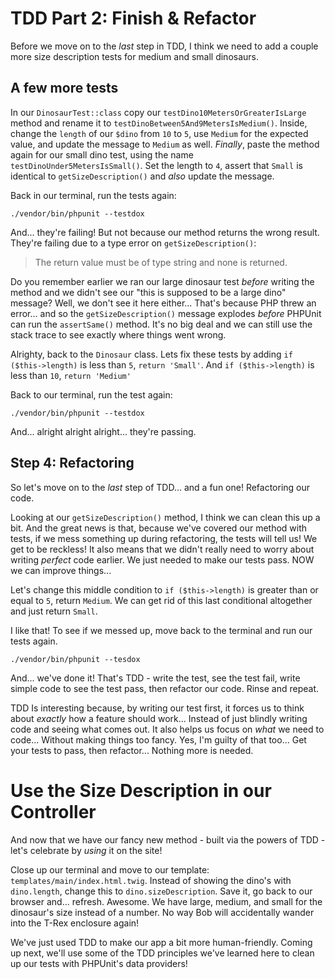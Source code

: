 # TDD Part 2: Finish & Refactor

Before we move on to the *last* step in TDD, I think we need to add a couple more
size description tests for medium and small dinosaurs. 

## A few more tests

In our `DinosaurTest::class` copy our
`testDino10MetersOrGreaterIsLarge` method and rename it to
`testDinoBetween5And9MetersIsMedium()`. Inside, change the
`length` of our `$dino` from `10` to `5`, use `Medium` for the expected value, and
update the message to `Medium` as well.
*Finally*, paste the method again for our small dino test,
using the name `testDinoUnder5MetersIsSmall()`. Set the
length to `4`, assert that `Small` is identical to `getSizeDescription()` and *also*
update the message.

Back in our terminal, run the tests again:

```terminal-silent
./vendor/bin/phpunit --testdox
```

And... they're failing! But not because our method returns the wrong result. They're
failing due to a type error on `getSizeDescription()`:

> The return value must be of type string and none is returned.

Do you remember earlier we ran our large dinosaur test *before* writing the
method and we didn't see our "this is supposed to be a large dino" message?
Well, we don't see it here either... That's because PHP threw an error... and
so the `getSizeDescription()` message explodes *before* PHPUnit can run the
`assertSame()` method. It's no big deal and we can still use the stack trace to
see exactly where things went wrong.

Alrighty, back to the `Dinosaur` class. Lets fix these tests by adding
`if ($this->length)` is less than `5`, `return 'Small'`. And
`if ($this->length)` is less than `10`, `return 'Medium'`

Back to our terminal, run the test again:

```terminal-silent
./vendor/bin/phpunit --testdox
```

And... alright alright alright... they're passing.

## Step 4: Refactoring

So let's move on to the *last* step of TDD... and a fun one! Refactoring our code.

Looking at our `getSizeDescription()` method, I think we can clean this up a bit.
And the great news is that, because we've covered our method with tests, if we
mess something up during refactoring, the tests will tell us! We get to be reckless!
It also means that we didn't really need to worry about writing *perfect* code earlier.
We just needed to make our tests pass. NOW we can improve things...

Let's change this middle condition to `if ($this->length)` is greater than or equal
to `5`, return `Medium`. We can get rid of this last conditional altogether and
just return `Small`.

I like that! To see if we messed up, move back to the terminal and run our
tests again.

```terminal-silent
./vendor/bin/phpunit --tesdox
```

And... we've done it! That's TDD - write the test, see the test fail,
write simple code to see the test pass, then refactor our code. Rinse and repeat.

TDD Is interesting because, by writing our test first, it forces us to think about
*exactly* how a feature should work... Instead of just blindly writing code and
seeing what comes out. It also helps us focus on *what* we need to code... Without
making things too fancy. Yes, I'm guilty of that too... Get your tests to pass,
then refactor... Nothing more is needed.

# Use the Size Description in our Controller

And now that we have our fancy new method - built via the powers of TDD - let's
celebrate by *using* it on the site!

Close up our terminal and move to our template: `templates/main/index.html.twig`.
Instead of showing the dino's with `dino.length`, change this to
`dino.sizeDescription`. Save it, go back to our browser and... refresh.
Awesome. We have large, medium, and small for the dinosaur's size instead of a number.
No way Bob will accidentally wander into the T-Rex enclosure again!

We've just used TDD to make our app a bit more human-friendly. Coming up next,
we'll use some of the TDD principles we've learned here to clean up our tests with
PHPUnit's data providers!
